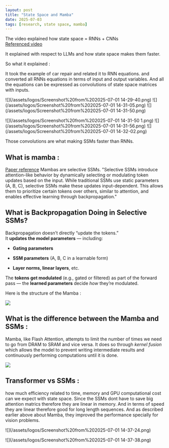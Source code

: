 ```yaml
---
layout: post
title: "State Space and Mamba"
date: 2025-07-03
tags: [research, state space, mamba]
--- 
```


The video explained how state space = RNNs + CNNs  
[Referenced video](https://www.youtube.com/watch?v=g1AqUhP00Do)

It explained with respect to LLMs and how state space makes them faster. 

So what it explained : 

It took the example of car repair and related it to RNN equations. and converted all RNNs equations in terms of input and output variables. And all the equations can be expressed as convolutions of state space matrices with inputs. 

![](/assets/logos/Screenshot%20from%202025-07-01 14-29-40.png)
![](/assets/logos/Screenshot%20from%202025-07-01 14-31-05.png)
![](/assets/logos/Screenshot%20from%202025-07-01 14-31-50.png)
<!---![]((/assets/logos/Screenshot%20from%202025-07-01 14-31-45.png)--->
![](/assets/logos/Screenshot%20from%202025-07-01 14-31-50 1.png)
![](/assets/logos/Screenshot%20from%202025-07-01 14-31-56.png)
![](/assets/logos/Screenshot%20from%202025-07-01 14-32-02.png)

Those convolutions are what making SSMs faster than RNNs. 

## What is mamba : 
[Paper reference](https://arxiv.org/abs/2312.00752)
Mambas are selective SSMs. 
"Selective SSMs introduce attention-like behavior by dynamically selecting or modulating token updates based on the input. While traditional SSMs use static parameters (A, B, C), selective SSMs make these updates input-dependent. This allows them to prioritize certain tokens over others, similar to attention, and enables effective learning through backpropagation."

## What is Backpropagation Doing in Selective SSMs?

Backpropagation doesn’t directly “update the tokens.”  
It **updates the model parameters** — including:

- **Gating parameters**
    
- **SSM parameters** (A, B, C in a learnable form)
    
- **Layer norms, linear layers**, etc.


The **tokens get modulated** (e.g., gated or filtered) as part of the forward pass — the **learned parameters** decide _how_ they’re modulated.

    
Here is the structure of the Mamba : 




![](https://substackcdn.com/image/fetch/$s_!fR9z!,w_1456,c_limit,f_auto,q_auto:good,fl_progressive:steep/https%3A%2F%2Fsubstack-post-media.s3.amazonaws.com%2Fpublic%2Fimages%2Fc94d349d-8620-45a9-8095-7c27de8b7865_1660x1356.png)




## What is the difference between the Mamba and SSMs : 

Mamba, like Flash Attention, attempts to limit the number of times we need to go from DRAM to SRAM and vice versa. It does so through _kernel fusion_ which allows the model to prevent writing intermediate results and continuously performing computations until it is done.



![](https://substackcdn.com/image/fetch/$s_!CeHw!,w_1456,c_limit,f_auto,q_auto:good,fl_progressive:steep/https%3A%2F%2Fsubstack-post-media.s3.amazonaws.com%2Fpublic%2Fimages%2Fc46b75de-9896-4be1-baac-29c07c68dfd4_1920x448.gif)





## Transformer vs SSMs :
how much efficiency related to time, memory and GPU computational cost can we expect with state space. Since the SSMs dont have to save big attention matrics therefore they are linear in memory. And in terms of speed they are linear therefore good for long length sequences. And as described earlier above about Mamba, they improved the performance specially for vision problems. 

![](/assets/logos/Screenshot%20from%202025-07-01 14-37-24.png)

![](/assets/logos/Screenshot%20from%202025-07-01 14-37-38.png)


